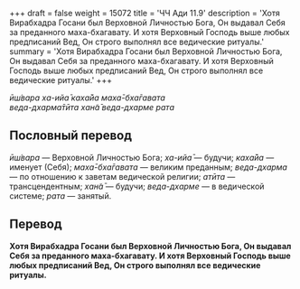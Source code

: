 +++
draft = false
weight = 15072
title = 'ЧЧ Ади 11.9'
description = 'Хотя Вирабхадра Госани был Верховной Личностью Бога, Он выдавал Себя за преданного маха-бхагавату. И хотя Верховный Господь выше любых предписаний Вед, Он строго выполнял все ведические ритуалы.'
summary = 'Хотя Вирабхадра Госани был Верховной Личностью Бога, Он выдавал Себя за преданного маха-бхагавату. И хотя Верховный Господь выше любых предписаний Вед, Он строго выполнял все ведические ритуалы.'
+++

_ӣш́вара ха-ийа̄ каха̄йа маха̄-бха̄гавата  
веда-дхарма̄тӣта хан̃а̄ веда-дхарме рата_

## Пословный перевод

_ӣш́вара_ — Верховной Личностью Бога; _ха_\-_ийа̄_ — будучи; _каха̄йа_ — именует (Себя); _маха̄_\-_бха̄гавата_ — великим преданным; _веда_\-_дхарма_ — по отношению к заветам ведической религии; _атӣта_ — трансцендентным; _хан̃а̄_ — будучи; _веда_\-_дхарме_ — в ведической системе; _рата_ — занятый.

## Перевод

**Хотя Вирабхадра Госани был Верховной Личностью Бога, Он выдавал Себя за преданного маха-бхагавату. И хотя Верховный Господь выше любых предписаний Вед, Он строго выполнял все ведические ритуалы.**
